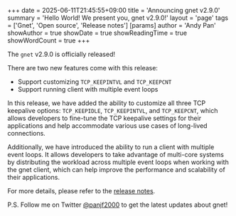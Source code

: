 +++
date = 2025-06-11T21:45:55+09:00
title = 'Announcing gnet v2.9.0'
summary = 'Hello World! We present you, gnet v2.9.0!'
layout = 'page'
tags = ['Gnet', 'Open source', 'Release notes']
[params]
  author = 'Andy Pan'
showAuthor = true
showDate = true
showReadingTime = true
showWordCount = true
+++

The `gnet` v2.9.0 is officially released!

There are two new features come with this release:

- Support customizing `TCP_KEEPINTVL` and `TCP_KEEPCNT`
- Support running client with multiple event loops

In this release, we have added the ability to customize all three TCP keepalive options: `TCP_KEEPIDLE`, `TCP_KEEPINTVL`, and `TCP_KEEPCNT`, which allows developers to fine-tune the TCP keepalive settings for their applications and help accommodate various use cases of long-lived connections.

Additionally, we have introduced the ability to run a client with multiple event loops. It allows developers to take advantage of multi-core systems by distributing the workload across multiple event loops when working with the gnet client, which can help improve the performance and scalability of their applications.

For more details, please refer to the [release notes](https://github.com/panjf2000/gnet/releases/tag/v2.9.0).

P.S. Follow me on Twitter [@panjf2000](https://twitter.com/panjf2000) to get the latest updates about gnet!